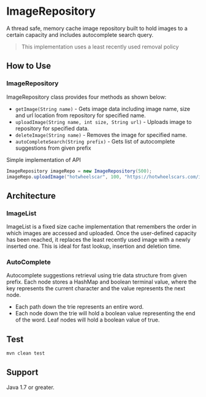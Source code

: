 # ImageRepository

A thread safe, memory cache image repository built to hold images to a certain capacity and includes autocomplete search query.

> This implementation uses a least recently used removal policy

## How to Use

### ImageRepository

ImageRepository class provides four methods as shown below:

- `getImage(String name)` - Gets image data including image name, size and url location from repository for specified name.
- `uploadImage(String name, int size, String url)` - Uploads image to repository for specified data.
- `deleteImage(String name)` - Removes the image for specified name.
- `autoCompleteSearch(String prefix)` - Gets list of autocomplete suggestions from given prefix

Simple implementation of API

```java
ImageRepository imageRepo = new ImageRepository(500);
imageRepo.uploadImage("hotwheelscar", 100, "https://hotwheelscars.com/images/1");
```

## Architecture 

### ImageList

ImageList is a fixed size cache implementation that remembers the order in which images are accessed and uploaded. Once the user-defined capacity has been reached, it replaces the least recently used image with a newly inserted one. This is ideal for fast lookup, insertion and deletion time. 

### AutoComplete

Autocomplete suggestions retrieval using trie data structure from given prefix. Each node stores a HashMap and boolean terminal value, where the key represents the current character and the value represents the next node. 

- Each path down the trie represents an entire word. 
- Each node down the trie will hold a boolean value representing the end of the word. Leaf nodes will hold a boolean value of true.   

## Test

```sh
mvn clean test
```

## Support

Java 1.7 or greater.
